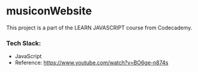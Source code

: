 # musiconWebsite

This project is a part of the LEARN JAVASCRIPT course from Codecademy.

### Tech Slack:
- JavaScript
- Reference:  https://www.youtube.com/watch?v=BO6ge-n874s
